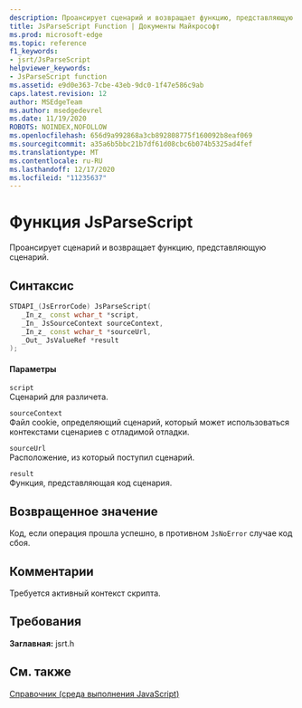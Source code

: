 ```yaml
---
description: Проансирует сценарий и возвращает функцию, представляющую сценарий.
title: JsParseScript Function | Документы Майкрософт
ms.prod: microsoft-edge
ms.topic: reference
f1_keywords:
- jsrt/JsParseScript
helpviewer_keywords:
- JsParseScript function
ms.assetid: e9d0e363-7cbe-43eb-9dc0-1f47e586c9ab
caps.latest.revision: 12
author: MSEdgeTeam
ms.author: msedgedevrel
ms.date: 11/19/2020
ROBOTS: NOINDEX,NOFOLLOW
ms.openlocfilehash: 656d9a992868a3cb892808775f160092b8eaf069
ms.sourcegitcommit: a35a6b5bbc21b7df61d08cbc6b074b5325ad4fef
ms.translationtype: MT
ms.contentlocale: ru-RU
ms.lasthandoff: 12/17/2020
ms.locfileid: "11235637"
---
```

# Функция JsParseScript

Проансирует сценарий и возвращает функцию, представляющую сценарий.  
  
## Синтаксис  
  
```cpp  
STDAPI_(JsErrorCode) JsParseScript(  
   _In_z_ const wchar_t *script,  
   _In_ JsSourceContext sourceContext,  
   _In_z_ const wchar_t *sourceUrl,  
   _Out_ JsValueRef *result  
);  
```  
  
#### Параметры  
 `script`  
 Сценарий для различета.  
  
 `sourceContext`  
 Файл cookie, определяющий сценарий, который может использоваться контекстами сценариев с отладимой отладки.  
  
 `sourceUrl`  
 Расположение, из который поступил сценарий.  
  
 `result`  
 Функция, представляющая код сценария.  
  
## Возвращенное значение  
 Код, если операция прошла успешно, в противном `JsNoError` случае код сбоя.  
  
## Комментарии  
 Требуется активный контекст скрипта.  
  
## Требования  
 **Заглавная:** jsrt.h  
  
## См. также  
 [Справочник (среда выполнения JavaScript)](../chakra-hosting/reference-javascript-runtime.md)
